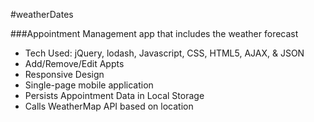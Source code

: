 #weatherDates

###Appointment Management app that includes the weather forecast

- Tech Used: jQuery, lodash, Javascript, CSS, HTML5, AJAX, & JSON
- Add/Remove/Edit Appts
- Responsive Design
- Single-page mobile application
- Persists Appointment Data in Local Storage
- Calls WeatherMap API based on location

